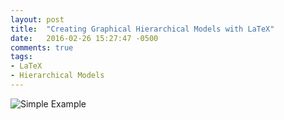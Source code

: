 ```yaml
---
layout: post
title:  "Creating Graphical Hierarchical Models with LaTeX"
date:   2016-02-26 15:27:47 -0500
comments: true
tags:
- LaTeX
- Hierarchical Models
---
```


![Simple Example](/assets/tex/hg.svg)
